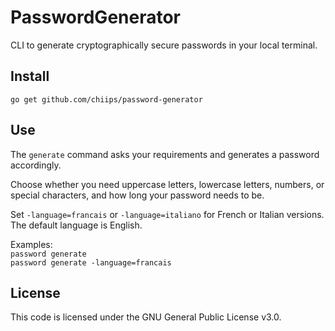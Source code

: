 # PasswordGenerator
CLI to generate cryptographically secure passwords in your local terminal.

## Install

	go get github.com/chiips/password-generator

## Use

The `generate` command asks your requirements and generates a password accordingly.

Choose whether you need uppercase letters, lowercase letters, numbers, or special characters, and how long your password needs to be.

Set `-language=francais` or `-language=italiano` for French or Italian versions. The default language is English.

Examples:  
`password generate`  
`password generate -language=francais`  

## License

This code is licensed under the GNU General Public License v3.0.